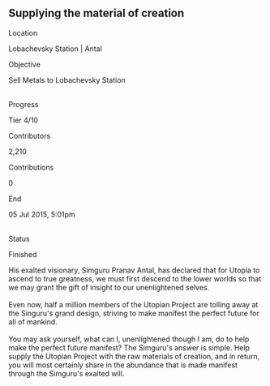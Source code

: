 ## Supplying the material of creation

Location

Lobachevsky Station \| Antal

Objective

Sell Metals to Lobachevsky Station

\
Progress

Tier 4/10

Contributors

2,210

Contributions

0

End

05 Jul 2015, 5:01pm

\
Status

Finished

His exalted visionary, Simguru Pranav Antal, has declared that for
Utopia to ascend to true greatness, we must first descend to the lower
worlds so that we may grant the gift of insight to our unenlightened
selves.\
\
Even now, half a million members of the Utopian Project are tolling away
at the Singuru\'s grand design, striving to make manifest the perfect
future for all of mankind.\
\
You may ask yourself, what can I, unenlightened though I am, do to help
make the perfect future manifest? The Simguru\'s answer is simple. Help
supply the Utopian Project with the raw materials of creation, and in
return, you will most certainly share in the abundance that is made
manifest through the Simguru\'s exalted will.
